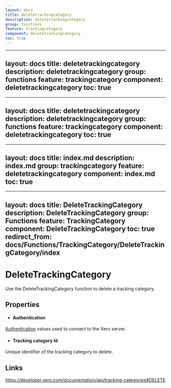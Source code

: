 ```yaml
---
layout: docs
title: deletetrackingcategory
description: deletetrackingcategory
group: functions
feature: trackingcategory
component: deletetrackingcategory
toc: true
---
```

---
layout: docs
title: deletetrackingcategory
description: deletetrackingcategory
group: functions
feature: trackingcategory
component: deletetrackingcategory
toc: true
---
---
layout: docs
title: deletetrackingcategory
description: deletetrackingcategory
group: functions
feature: trackingcategory
component: deletetrackingcategory
toc: true
---
---
layout: docs
title: index.md
description: index.md
group: trackingcategory
feature: deletetrackingcategory
component: index.md
toc: true
---
---
layout: docs
title: DeleteTrackingCategory
description: DeleteTrackingCategory
group: Functions
feature: TrackingCategory
component: DeleteTrackingCategory
toc: true
redirect_from: docs/Functions/TrackingCategory/DeleteTrackingCategory/index
---
DeleteTrackingCategory
============

Use the DeleteTrackingCategory function to delete a tracking category.

Properties
----------

- #### Authentication
[Authentication](../../../Common/Authentication/Index.md) values used to connect to the Xero server.
- #### Tracking category Id
Unique identifier of the tracking category to delete.


Links
-----

https://developer.xero.com/documentation/api/tracking-categories#DELETE
